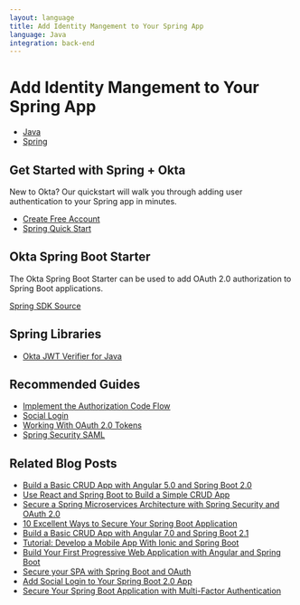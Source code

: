 ```yaml
---
layout: language
title: Add Identity Mangement to Your Spring App
language: Java
integration: back-end
---
```


# <i class='icon-48 docsPage code-spring'></i> Add Identity Mangement to Your Spring App

<ul class='language-tabs'>
	<li>
		<a href='/code/java/'>
			<i class='icon code-java-32'></i><span>Java</span>
		</a>
	</li>
	<li class="active">
		<a href='/code/java/spring.html'>
			<i class='icon code-spring-32'></i><span>Spring</span>
		</a>
	</li>
</ul>

## Get Started with Spring + Okta

New to Okta? Our quickstart will walk you through adding user authentication to your Spring app in minutes.

<ul class='language-ctas'>
	<li>
		<a href='https://developer.okta.com/signup/' class='Button--red' data-proofer-ignore>
			<span>Create Free Account</span>
		</a>
	</li>
	<li>
		<a href='/quickstart/#/okta-sign-in-page/java/spring' class='Button--blue' data-proofer-ignore>
			<span>Spring Quick Start</span>
		</a>
	</li>
</ul>

## Okta Spring Boot Starter

The Okta Spring Boot Starter can be used to add OAuth 2.0 authorization to Spring Boot applications.

<a href='https://github.com/okta/okta-spring-boot'>
	<span class='fa fa-github'></span> <span>Spring SDK Source</span>
</a>

## Spring Libraries

<ul class="language-libraries">
	<li>
		<i class='fa fa-github'></i>
		<a href="https://github.com/okta/okta-jwt-verifier-java">
			<span>Okta JWT Verifier for Java</span>
		</a>
	</li>
</ul>

## Recommended Guides

<ul class="language-list">
	<li><a href="https://developer.okta.com/authentication-guide/implementing-authentication/auth-code">Implement the Authorization Code Flow</a></li>
	<li><a href="https://developer.okta.com/authentication-guide/social-login/">Social Login</a></li>
	<li><a href="https://developer.okta.com/authentication-guide/tokens/">Working With OAuth 2.0 Tokens</a></li>
	<li><a href="https://developer.okta.com/code/java/spring_security_saml">Spring Security SAML</a></li>
</ul>

## Related Blog Posts

<ul class="language-list">
	<li><a href="https://developer.okta.com/blog/2017/12/04/basic-crud-angular-and-spring-boot">Build a Basic CRUD App with Angular 5.0 and Spring Boot 2.0 </a></li>
	<li><a href="https://developer.okta.com/blog/2018/07/19/simple-crud-react-and-spring-boot">Use React and Spring Boot to Build a Simple CRUD App</a></li>
	<li><a href="https://developer.okta.com/blog/2018/02/13/secure-spring-microservices-with-oauth">Secure a Spring Microservices Architecture with Spring Security and OAuth 2.0</a></li>
	<li><a href="https://developer.okta.com/blog/2018/07/30/10-ways-to-secure-spring-boot">10 Excellent Ways to Secure Your Spring Boot Application</a></li>
	<li><a href="https://developer.okta.com/blog/2018/08/22/basic-crud-angular-7-and-spring-boot-2">Build a Basic CRUD App with Angular 7.0 and Spring Boot 2.1</a></li>
	<li><a href="https://developer.okta.com/blog/2017/05/17/develop-a-mobile-app-with-ionic-and-spring-boot">Tutorial: Develop a Mobile App With Ionic and Spring Boot</a></li>
	<li><a href="https://developer.okta.com/blog/2017/05/09/progressive-web-applications-with-angular-and-spring-boot">Build Your First Progressive Web Application with Angular and Spring Boot</a></li>
	<li><a href="https://developer.okta.com/blog/2017/10/27/secure-spa-spring-boot-oauth">Secure your SPA with Spring Boot and OAuth</a></li>
	<li><a href="https://developer.okta.com/blog/2018/07/24/social-spring-boot">Add Social Login to Your Spring Boot 2.0 App</a></li>
	<li><a href="https://developer.okta.com/blog/2018/06/12/mfa-in-spring-boot">Secure Your Spring Boot Application with Multi-Factor Authentication</a></li>
</ul>
